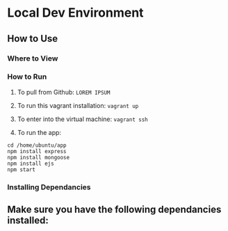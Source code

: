 # Local Dev Environment

## How to Use

### Where to View

### How to Run

1) To pull from Github:
```LOREM IPSUM```

2) To run this vagrant installation:
```vagrant up```

3) To enter into the virtual machine:
```vagrant ssh```

4) To run the app:
```
cd /home/ubuntu/app
npm install express
npm install mongoose
npm install ejs
npm start
```

### Installing Dependancies

Make sure you have the following dependancies installed:
- 